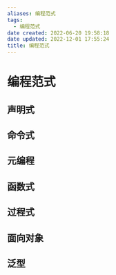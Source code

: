 ```yaml
---
aliases: 编程范式
tags:
  - 编程范式
date created: 2022-06-20 19:58:18
date updated: 2022-12-01 17:55:24
title: 编程范式
---
```


# 编程范式

## 声明式

## 命令式

## 元编程

## 函数式

## 过程式

## 面向对象

## 泛型
